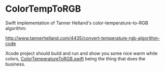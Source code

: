# ColorTempToRGB
Swift implementation of Tanner Helland's color-temperature-to-RGB algorithm:

http://www.tannerhelland.com/4435/convert-temperature-rgb-algorithm-code

Xcode project should build and run and show you some nice warm white colors, [ColorTemperatureToRGB.swift](https://github.com/davidf2281/ColorTempToRGB/blob/master/Nice%20Light/ColorTemperatureToRGB.swift) being the thing that does the business.
